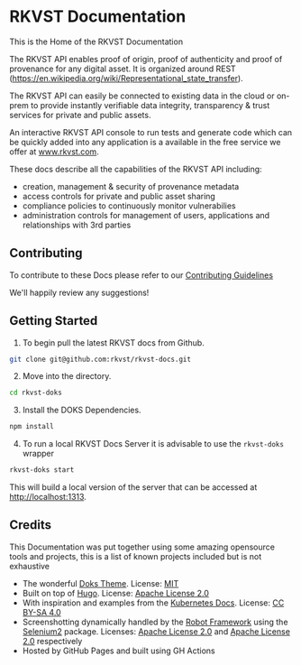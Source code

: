 # RKVST Documentation

This is the Home of the RKVST Documentation

The RKVST API enables proof of origin, proof of authenticity and proof of provenance for any digital asset.  It is organized around REST (https://en.wikipedia.org/wiki/Representational_state_transfer). 

The RKVST API can easily be connected to existing data in the cloud or on-prem to provide instantly verifiable data integrity, transparency & trust services for private and public assets.

An interactive RKVST API console to run tests and generate code which can be quickly added into any application is a available in the free service we offer at www.rkvst.com.

These docs describe all the capabilities of the RKVST API including: 
- creation, management & security of provenance metadata
- access controls for private and public asset sharing
- compliance policies to continuously monitor vulnerabilies 
- administration controls for management of users, applications and relationships with 3rd parties

## Contributing

To contribute to these Docs please refer to our [Contributing Guidelines]()

We'll happily review any suggestions!

## Getting Started

1. To begin pull the latest RKVST docs from Github.

```bash
git clone git@github.com:rkvst/rkvst-docs.git
```

2. Move into the directory.

```bash
cd rkvst-doks
```

3. Install the DOKS Dependencies.

```bash
npm install
```

4. To run a local RKVST Docs Server it is advisable to use the `rkvst-doks` wrapper

```bash
rkvst-doks start
```

This will build a local version of the server that can be accessed at [http://localhost:1313](https://localhost:1313).


## Credits

This Documentation was put together using some amazing opensource tools and projects, this is a list of known projects included but is not exhaustive

* The wonderful [Doks Theme](https://github.com/h-enk/doks). License: [MIT](https://github.com/h-enk/doks/blob/master/LICENSE)
* Built on top of [Hugo](https://github.com/gohugoio/hugo). License: [Apache License 2.0](https://github.com/gohugoio/hugo/blob/master/LICENSE)
* With inspiration and examples from the [Kubernetes Docs](https://github.com/kubernetes/website). License: [CC BY-SA 4.0](https://github.com/kubernetes/website/blob/master/LICENSE)
* Screenshotting dynamically handled by the [Robot Framework](https://github.com/robotframework/robotframework) using the [Selenium2](https://github.com/SeleniumHQ/selenium) package. Licenses: [Apache License 2.0](https://github.com/robotframework/robotframework/blob/master/LICENSE.txt) and [Apache License 2.0](https://github.com/SeleniumHQ/selenium/blob/trunk/LICENSE) respectively
* Hosted by GitHub Pages and built using GH Actions
